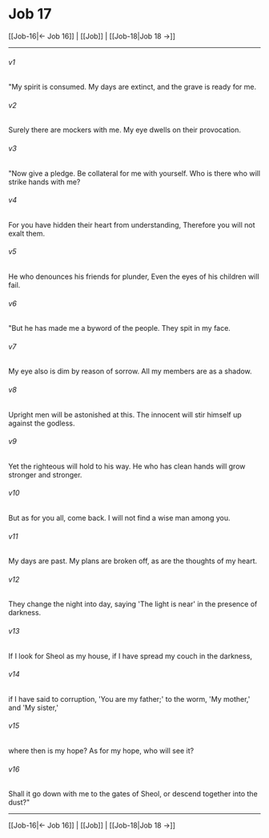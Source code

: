 # Job 17

[[Job-16|← Job 16]] | [[Job]] | [[Job-18|Job 18 →]]
***



###### v1 
"My spirit is consumed. My days are extinct, and the grave is ready for me. 

###### v2 
Surely there are mockers with me. My eye dwells on their provocation. 

###### v3 
"Now give a pledge. Be collateral for me with yourself. Who is there who will strike hands with me? 

###### v4 
For you have hidden their heart from understanding, Therefore you will not exalt them. 

###### v5 
He who denounces his friends for plunder, Even the eyes of his children will fail. 

###### v6 
"But he has made me a byword of the people. They spit in my face. 

###### v7 
My eye also is dim by reason of sorrow. All my members are as a shadow. 

###### v8 
Upright men will be astonished at this. The innocent will stir himself up against the godless. 

###### v9 
Yet the righteous will hold to his way. He who has clean hands will grow stronger and stronger. 

###### v10 
But as for you all, come back. I will not find a wise man among you. 

###### v11 
My days are past. My plans are broken off, as are the thoughts of my heart. 

###### v12 
They change the night into day, saying 'The light is near' in the presence of darkness. 

###### v13 
If I look for Sheol as my house, if I have spread my couch in the darkness, 

###### v14 
if I have said to corruption, 'You are my father;' to the worm, 'My mother,' and 'My sister,' 

###### v15 
where then is my hope? As for my hope, who will see it? 

###### v16 
Shall it go down with me to the gates of Sheol, or descend together into the dust?"

***
[[Job-16|← Job 16]] | [[Job]] | [[Job-18|Job 18 →]]
